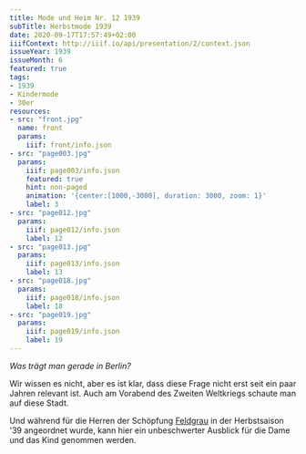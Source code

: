 ```yaml
---
title: Mode und Heim Nr. 12 1939
subTitle: Herbstmode 1939
date: 2020-09-17T17:57:49+02:00
iiifContext: http://iiif.io/api/presentation/2/context.json
issueYear: 1939
issueMonth: 6
featured: true
tags:
- 1939
- Kindermode
- 30er
resources:
- src: "front.jpg"
  name: front
  params:
    iiif: front/info.json
- src: "page003.jpg"
  params:
    iiif: page003/info.json
    featured: true
    hint: non-paged
    animation: '{center:[1000,-3000], duration: 3000, zoom: 1}'
    label: 3
- src: "page012.jpg"
  params:
    iiif: page012/info.json
    label: 12
- src: "page013.jpg"
  params:
    iiif: page013/info.json
    label: 13
- src: "page018.jpg"
  params:
    iiif: page018/info.json
    label: 18
- src: "page019.jpg"
  params:
    iiif: page019/info.json
    label: 19
---
```


*Was trägt man gerade in Berlin?*
<!--more-->
Wir wissen es nicht, aber es ist klar, dass diese Frage nicht erst seit ein paar Jahren relevant ist. Auch am Vorabend des Zweiten Weltkriegs schaute man auf diese Stadt.

Und während für die Herren der Schöpfung [Feldgrau](https://de.wikipedia.org/wiki/Feldgrau) in der Herbstsaison '39 angeordnet wurde, kann hier ein unbeschwerter Ausblick für die Dame und das Kind genommen werden.
